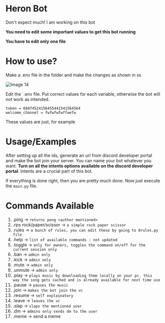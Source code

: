 
# Heron Bot

Don't expect much! I am working on this bot

**You need to edit some important values to get this bot running**

**You have to edit only one file**


# How to use?
Make a .env file in the folder and make the changes as shown in ss

![Image 14](https://user-images.githubusercontent.com/85755985/162561938-71a9ac74-48cc-49d9-979c-f8957e8b2aac.png)

Edit the `.env file. Put correct values for each variable, otherwise the bot will not work as intended.

```env
token = 68474524156455441541564564
welcome_channel = fwfwfwfwffwefw

```

These values are just, for example

# Usage/Examples
After setting up all the ids, generate an url from discord developer portal and make the bot join your server. You can name your bot whatever you want. 
**Turn on all the intents options available on the discord developer portal**. Intents are a crucial part of this bot.

If everything is done right, then you are pretty much done. Now just execute the `main.py` file.


# Commands Available

1) .ping -> `returns pong <author mentioned>`
2) .rps rock/paper/scissor -> `a simple rock paper scissor`
3) .rules -> `a bunch of rules, you can edit these by going to 8rules.py file`
4) .help -> `list of available commands : not updated`
5) .toggle -> `only for owners, toggles the command on/off for the current session only`
6) .ban -> `admin only`
7) .kick -> `admin only`
8) .mute -> `admin only`
9) .unmute -> `admin only`
10) .play <music name> -> `plays music by downloading them locally on your pc. this way the song gets cached and is already available for next time use`
11) .pause -> `pauses the music`
12) .join -> `makes the bot join the vc`
13) .resume -> `self explainatory`
14) .leave -> `leaves the vc`
15) .slap <user> -> `slaps the mentioned user`
16) .dm <user> <message> -> `admins only sends dm to the user`
17) .meme -> send a meme
